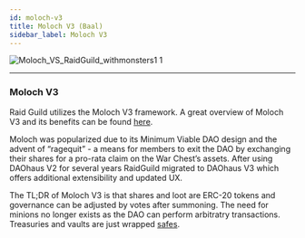 ```yaml
---
id: moloch-v3
title: Moloch V3 (Baal)
sidebar_label: Moloch V3
---
```


![Moloch_VS_RaidGuild_withmonsters1 1](https://user-images.githubusercontent.com/93854208/172767426-683029d0-a9b9-461a-98a8-b968506ade95.png)

--- 

### Moloch V3

Raid Guild utilizes the Moloch V3 framework. A great overview of Moloch V3 and its benefits can be found [here](https://guide.daohaus.club/).

Moloch was popularized due to its Minimum Viable DAO design and the advent of “ragequit” - a means for members to exit the DAO by exchanging their shares for a pro-rata claim on the War Chest’s assets. After using DAOhaus V2 for several years RaidGuild migrated to DAOhaus V3 which offers additional extensibility and updated UX.

The TL;DR of Moloch V3 is that shares and loot are ERC-20 tokens and governance can be adjusted by votes after summoning. The need for minions no longer exists as the DAO can perform arbitratry transactions. Treasuries and vaults are just wrapped [safes](https://app.safe.global/).
